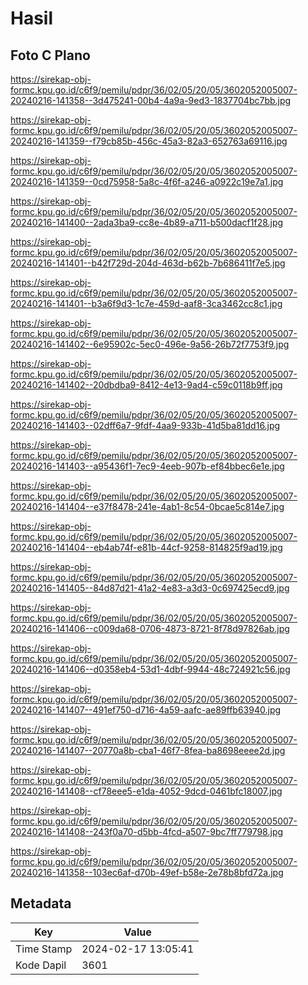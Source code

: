 # Hasil

## Foto C Plano

https://sirekap-obj-formc.kpu.go.id/c6f9/pemilu/pdpr/36/02/05/20/05/3602052005007-20240216-141358--3d475241-00b4-4a9a-9ed3-1837704bc7bb.jpg

https://sirekap-obj-formc.kpu.go.id/c6f9/pemilu/pdpr/36/02/05/20/05/3602052005007-20240216-141359--f79cb85b-456c-45a3-82a3-652763a69116.jpg

https://sirekap-obj-formc.kpu.go.id/c6f9/pemilu/pdpr/36/02/05/20/05/3602052005007-20240216-141359--0cd75958-5a8c-4f6f-a246-a0922c19e7a1.jpg

https://sirekap-obj-formc.kpu.go.id/c6f9/pemilu/pdpr/36/02/05/20/05/3602052005007-20240216-141400--2ada3ba9-cc8e-4b89-a711-b500dacf1f28.jpg

https://sirekap-obj-formc.kpu.go.id/c6f9/pemilu/pdpr/36/02/05/20/05/3602052005007-20240216-141401--b42f729d-204d-463d-b62b-7b686411f7e5.jpg

https://sirekap-obj-formc.kpu.go.id/c6f9/pemilu/pdpr/36/02/05/20/05/3602052005007-20240216-141401--b3a6f9d3-1c7e-459d-aaf8-3ca3462cc8c1.jpg

https://sirekap-obj-formc.kpu.go.id/c6f9/pemilu/pdpr/36/02/05/20/05/3602052005007-20240216-141402--6e95902c-5ec0-496e-9a56-26b72f7753f9.jpg

https://sirekap-obj-formc.kpu.go.id/c6f9/pemilu/pdpr/36/02/05/20/05/3602052005007-20240216-141402--20dbdba9-8412-4e13-9ad4-c59c0118b9ff.jpg

https://sirekap-obj-formc.kpu.go.id/c6f9/pemilu/pdpr/36/02/05/20/05/3602052005007-20240216-141403--02dff6a7-9fdf-4aa9-933b-41d5ba81dd16.jpg

https://sirekap-obj-formc.kpu.go.id/c6f9/pemilu/pdpr/36/02/05/20/05/3602052005007-20240216-141403--a95436f1-7ec9-4eeb-907b-ef84bbec6e1e.jpg

https://sirekap-obj-formc.kpu.go.id/c6f9/pemilu/pdpr/36/02/05/20/05/3602052005007-20240216-141404--e37f8478-241e-4ab1-8c54-0bcae5c814e7.jpg

https://sirekap-obj-formc.kpu.go.id/c6f9/pemilu/pdpr/36/02/05/20/05/3602052005007-20240216-141404--eb4ab74f-e81b-44cf-9258-814825f9ad19.jpg

https://sirekap-obj-formc.kpu.go.id/c6f9/pemilu/pdpr/36/02/05/20/05/3602052005007-20240216-141405--84d87d21-41a2-4e83-a3d3-0c697425ecd9.jpg

https://sirekap-obj-formc.kpu.go.id/c6f9/pemilu/pdpr/36/02/05/20/05/3602052005007-20240216-141406--c009da68-0706-4873-8721-8f78d97826ab.jpg

https://sirekap-obj-formc.kpu.go.id/c6f9/pemilu/pdpr/36/02/05/20/05/3602052005007-20240216-141406--d0358eb4-53d1-4dbf-9944-48c724921c56.jpg

https://sirekap-obj-formc.kpu.go.id/c6f9/pemilu/pdpr/36/02/05/20/05/3602052005007-20240216-141407--491ef750-d716-4a59-aafc-ae89ffb63940.jpg

https://sirekap-obj-formc.kpu.go.id/c6f9/pemilu/pdpr/36/02/05/20/05/3602052005007-20240216-141407--20770a8b-cba1-46f7-8fea-ba8698eeee2d.jpg

https://sirekap-obj-formc.kpu.go.id/c6f9/pemilu/pdpr/36/02/05/20/05/3602052005007-20240216-141408--cf78eee5-e1da-4052-9dcd-0461bfc18007.jpg

https://sirekap-obj-formc.kpu.go.id/c6f9/pemilu/pdpr/36/02/05/20/05/3602052005007-20240216-141408--243f0a70-d5bb-4fcd-a507-9bc7ff779798.jpg

https://sirekap-obj-formc.kpu.go.id/c6f9/pemilu/pdpr/36/02/05/20/05/3602052005007-20240216-141358--103ec6af-d70b-49ef-b58e-2e78b8bfd72a.jpg


## Metadata

| Key        | Value               |
| ---------- | ------------------- |
| Time Stamp | 2024-02-17 13:05:41 |
| Kode Dapil | 3601                |



